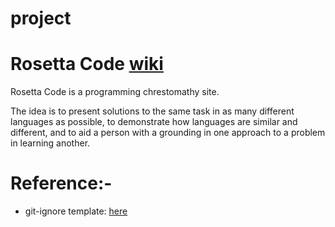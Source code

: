 # project

# Rosetta Code [wiki](https://rosettacode.org/wiki/Rosetta_Code)
Rosetta Code is a programming chrestomathy site.

The idea is to present solutions to the same task in as many different languages as possible, to demonstrate how languages are similar and different, and to aid a person with a grounding in one approach to a problem in learning another.

# Reference:-
- git-ignore template: [here](https://github.com/github/gitignore/tree/main)